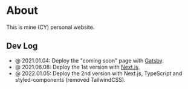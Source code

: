 # About

This is mine (CY) personal website.

## Dev Log

- @ 2021.01.04: Deploy the "coming soon" page with [Gatsby](https://gatsbyjs.com/).
- @ 2021.06.08: Deploy the 1st version with [Next.js](https://nextjs.org).
- @ 2022.01.05: Deploy the 2nd version with Next.js, TypeScript and styled-components (removed TailwindCSS).
